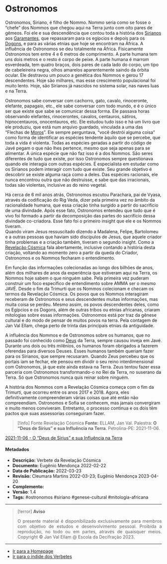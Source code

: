 # Ostronomos

Ostronomos, Siriano, é filho de Nommo. Nommo seria como se fosse o “chefe” dos Nommos que chegou aqui na Terra junto com oito pares de gêmeos. Foi ele e sua descendência que contou toda a história dos [Sirianos](Sirianos.md) aos [Garamantes](Garamantes.md), que repassaram para os egípcios e depois para os [Dogons](Dogons.md), e para as várias etnias que hoje se encontram na África. A influência de Ostronomos se deu totalmente na África. Fisicamente Ostronomos tem entre 4 e 6 metros de comprimento. A parte humana tem uns dois metros e o resto é corpo de peixe. A parte humana é marrom esverdeada, tem quatro braços, dois pares de cada lado do corpo, um tipo de cabeleireira negra, olhos amarelos aparentemente saindo da órbita ocular. Ele destravou um pouco a genética dos Nommos e gerou 17 descendentes. Hoje são milhares, mas esse crescimento populacional foi muito lento. Hoje, são Sirianos já nascidos no sistema solar, nas naves luas e na Terra.

Ostronomos sabe conversar com cachorro, gato, cavalo, rinoceronte, elefante, papagaio, etc., ele sabe conversar com todo mundo, e é o único ser que existe que sabe se comunicar dessa forma. Ele passava horas observando elefantes, rinocerontes, cavalos, centauros, sátiros, hipnocentauros, onocentauros, etc. Ele estudou tudo isso e há um livro que ele produziu, que está num arquivo guardado, vinculada a uma das “Flechas de [Moros](Moros.md)”. Ele sempre perguntava, “você destrói alguma coisa” como forma de identificar as espécies tendente àquilo que se percebe, que toda a vida é violenta. Todas as espécies geradas a partir do código de Javé pegam o que não lhes pertence, mesmo que seja apenas para se alimentar. A única espécie que não faz isso é a dos Nommos. São seres diferentes de tudo que existe, por isso Ostronomos sempre questionava quando ele interagia com outras espécies. É especialista em estudar como os Sirianos podem interagir com tudo que existe. Seu grande objetivo é descobrir se existe alguma raça como a deles. Das espécies racionais, ele nunca encontrou outra que não destruísse, e sabe que das irracionais, todas são violentas, inclusive as do reino vegetal.

Há cerca de 6 mil anos atrás, Ostronomos escutou Parachara, pai de Vyasa, através da codificação do Rig Veda, dizer pela primeira vez no âmbito da racionalidade humana, que essa criação tinha surgido a partir do sacrifício de uma divindade. Após esse fato, Ostronomos entendeu que tudo que é vivo foi formado a partir da decomposição das partes do sacrifício dessa divindade co-criadora. Esse fato foi o primeiro insight que ele e os Nommos tiveram.  
Quando viram Jesus ressuscitado dizendo a Madalena, Felipe, Bartolomeu e a outras pessoas que haviam sido discípulos de Jesus, que aquele criador tinha problemas e a criação também, tiveram o segundo insight. Como a [Revelação Cósmica](Revelação%20Cósmica.md) fala abertamente, inclusive contando a história desta criação, voltando ao momento zero a partir da queda do Criador, Ostronomos e os Nommos fecharam o entendimento.

Em função das informações colecionadas ao longo dos bilhões de anos, além dos milhares de anos da experiência que estiveram aqui na Terra, os Nommos hoje sabem o que ninguém sabe. Pela primeira vez puderam construir um foco específico de entendimento sobre AMMA ser o mesmo JAVÉ. Desde o fim da Trimurti que os Nommos colecionam e checam os termos da Revelação Cósmica. Os povos que os Nommos interagiram receberam de Ostronomos e seus descendentes muitas informações, mas muita coisa se perdeu. Mesmo assim, os povos descendentes deles, como os Egípcios e os Dogons, além de outras tribos ou etnias africanas, criaram mitologias sobre essas informações. Ostronomos está por traz da gênese cultural e do modo de pensar de muitos povos na terra. Pela contagem de Jan Val Ellam, chega perto de trinta das principais etnias da antiguidade.

A influência dos Nommos e de Ostronomos sobre os humanos, que no passado foi conhecido como [Deus](Deus.md) da Terra, sempre causou inveja em Javé. Durante uns dois ou três milênios, os humanos foram obrigados a fazerem oferendas para diversos Deuses. Esses humanos também queriam fazer para os Sirianos, que sempre recusaram. Quando Zeus percebeu que os portais iam se fechar, ele pensou em dividir o seu reino interdimensional com Ostronomos, já que este ainda estava na Terra. Zeus tentou fazer essa parceria com Ostronomos transformando-o no Rei da Terra, no suserano da Terra. Só que Ostronomos nunca quis reinar sobre ninguém.

A história dos Nommos com a Revelação Cósmica começa com o fim da Trimurti, que ocorreu entre os anos 2017 e 2018. Agora, eles definitivamente compreenderam várias coisas que até então não compreendiam. Ostronomos e Sofia se conhecem, mas jamais convergiram e muito menos conviveram. Entretanto, o processo continua e os dois têm pactos que suas assessorias conseguiram fazer.

> [!info] Fonte Revelação Cósmica
> **Fonte:** ELLAM, Jan Val. Palestra: **O “Deus de Sírius” e sua Influência na Terra**. Petrolina-PE: 2021-11-06.

[2021-11-06 - O “Deus de Sírius” e sua Influência na Terra](Árvore%20do%20Conhecimento/Fichas/Grupo%20II%20-%20Temática%20Extreterrestre/2021-11-06%20-%20O%20“Deus%20de%20Sírius”%20e%20sua%20Influência%20na%20Terra.md)

#### Metadados

-   **Descrição:** Verbete da Revelação Cósmica
-   **Documento:** Eugênio Mendonça 2022-02-22
-   **Data de Publicação:** 2022-03-23
-   **Revisão:** Cleumara Martins 2022-03-23; Eugênio Mendonça 2023-04-20
-   **Complemento:**
-   **Versão**: 1.4
-   **Tags:** #ostronomos #siriano #genese-cultural #mitologia-africana

---
> [!error] **Aviso**
> <p align="justify">O presente material é disponibilizado exclusivamente para membros com objetivo de estudos e desenvolvimento pessoal. Proibida a reprodução, no todo ou em partes, através de quaisquer meios. Copyright © Jan Val Ellam @ Escola da Decifração 2023. </p>

---
- [Ir para a Homepage](Homepage.canvas)
- [Ir para o índide dos Verbetes](ÍNDIDE%20GERAL%20DOS%20VERBETES.canvas)
